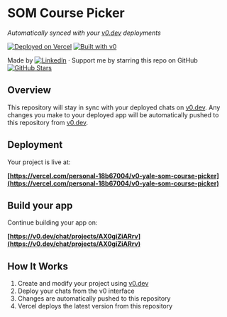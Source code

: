 # SOM Course Picker

*Automatically synced with your [v0.dev](https://v0.dev) deployments*

[![Deployed on Vercel](https://img.shields.io/badge/Deployed%20on-Vercel-black?style=for-the-badge&logo=vercel)](https://vercel.com/personal-18b67004/v0-yale-som-course-picker)
[![Built with v0](https://img.shields.io/badge/Built%20with-v0.dev-black?style=for-the-badge)](https://v0.dev/chat/projects/AX0giZiARrv)

Made by [![LinkedIn](https://img.shields.io/badge/-LinkedIn-blue?logo=linkedin&style=for-the-badge)](https://www.linkedin.com/in/pingshan-zhang) · Support me by starring this repo on GitHub [![GitHub Stars](https://img.shields.io/github/stars/s-zhang/yale-som-course-picker?style=social)](https://github.com/s-zhang/yale-som-course-picker)

## Overview

This repository will stay in sync with your deployed chats on [v0.dev](https://v0.dev).
Any changes you make to your deployed app will be automatically pushed to this repository from [v0.dev](https://v0.dev).

## Deployment

Your project is live at:

**[https://vercel.com/personal-18b67004/v0-yale-som-course-picker](https://vercel.com/personal-18b67004/v0-yale-som-course-picker)**

## Build your app

Continue building your app on:

**[https://v0.dev/chat/projects/AX0giZiARrv](https://v0.dev/chat/projects/AX0giZiARrv)**

## How It Works

1. Create and modify your project using [v0.dev](https://v0.dev)
2. Deploy your chats from the v0 interface
3. Changes are automatically pushed to this repository
4. Vercel deploys the latest version from this repository
